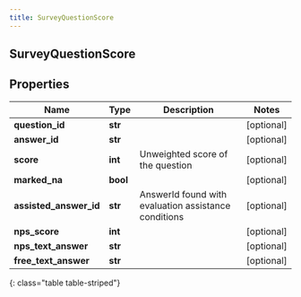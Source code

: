 ```yaml
---
title: SurveyQuestionScore
---
```

## SurveyQuestionScore

## Properties

|Name | Type | Description | Notes|
|------------ | ------------- | ------------- | -------------|
| **question_id** | **str** |  | [optional] |
| **answer_id** | **str** |  | [optional] |
| **score** | **int** | Unweighted score of the question | [optional] |
| **marked_na** | **bool** |  | [optional] |
| **assisted_answer_id** | **str** | AnswerId found with evaluation assistance conditions | [optional] |
| **nps_score** | **int** |  | [optional] |
| **nps_text_answer** | **str** |  | [optional] |
| **free_text_answer** | **str** |  | [optional] |
{: class="table table-striped"}



